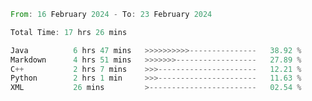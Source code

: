 <!--<div align=center><img src="https://leetcard.jacoblin.cool/CalvinWan0101"></div>-->

<!--START_SECTION:waka-->

```rust
From: 16 February 2024 - To: 23 February 2024

Total Time: 17 hrs 26 mins

Java          6 hrs 47 mins   >>>>>>>>>>---------------   38.92 %
Markdown      4 hrs 51 mins   >>>>>>>------------------   27.89 %
C++           2 hrs 7 mins    >>>----------------------   12.21 %
Python        2 hrs 1 min     >>>----------------------   11.63 %
XML           26 mins         >------------------------   02.54 %
```

<!--END_SECTION:waka-->
